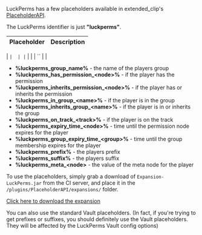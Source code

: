 LuckPerms has a few placeholders available in extended_clip's [PlaceholderAPI](https://www.spigotmc.org/resources/placeholderapi.6245/).

The LuckPerms identifier is just **"luckperms"**.

| Placeholder | Description |
|-------------|-------------|

| `` |  |
| `` |  |
| `` |  |

* **%luckperms_group_name%** - the name of the players group
* **%luckperms_has_permission_\<node\>%** -  if the player has the permission
* **%luckperms_inherits_permission_\<node\>%** - if the player has or inherits the permission
* **%luckperms_in_group_\<name\>%** -  if the player is in the group
* **%luckperms_inherits_group_\<name\>%** - if the player is in or inherits the group
* **%luckperms_on_track_\<track\>%** - if the player is on the track
* **%luckperms_expiry_time_\<node\>%** - time until the permission node expires for the player
* **%luckperms_group_expiry_time_\<group\>%** - time until the group membership expires for the player
* **%luckperms_prefix%** - the players prefix
* **%luckperms_suffix%** - the players suffix
* **%luckperms_meta_\<node\>** - the value of the meta node for the player


To use the placeholders, simply grab a download of `Expansion-LuckPerms.jar` from the CI server, and place it in the `/plugins/PlaceholderAPI/expansions/` folder.

[Click here to download the expansion](https://ci.lucko.me/job/LuckPermsPlaceholders/)

You can also use the standard Vault placeholders. (In fact, if you're trying to get prefixes or suffixes, you should definitely use the Vault placeholders. They will be affected by the LuckPerms Vault config options)

